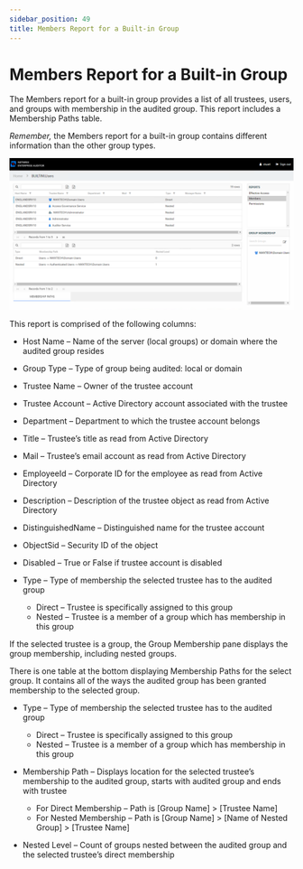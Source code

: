 ```yaml
---
sidebar_position: 49
title: Members Report for a Built-in Group
---
```


# Members Report for a Built-in Group

The Members report for a built-in group provides a list of all trustees, users, and groups with membership in the audited group. This report includes a Membership Paths table.

*Remember,* the Members report for a built-in group contains different information than the other group types.

![Members report for a built-in group](../../../../../../../static/Content/Resources/Images/Access/InformationCenter/ResourceAudit/Group/MembersBuiltin.png "Members report for a built-in group")

This report is comprised of the following columns:

* Host Name – Name of the server (local groups) or domain where the audited group resides
* Group Type – Type of group being audited: local or domain
* Trustee Name – Owner of the trustee account
* Trustee Account – Active Directory account associated with the trustee
* Department – Department to which the trustee account belongs
* Title – Trustee’s title as read from Active Directory
* Mail – Trustee’s email account as read from Active Directory
* EmployeeId – Corporate ID for the employee as read from Active Directory
* Description – Description of the trustee object as read from Active Directory
* DistinguishedName – Distinguished name for the trustee account
* ObjectSid – Security ID of the object
* Disabled – True or False if trustee account is disabled
* Type – Type of membership the selected trustee has to the audited group

  * Direct – Trustee is specifically assigned to this group
  * Nested – Trustee is a member of a group which has membership in this group

If the selected trustee is a group, the Group Membership pane displays the group membership, including nested groups.

There is one table at the bottom displaying Membership Paths for the select group. It contains all of the ways the audited group has been granted membership to the selected group.

* Type – Type of membership the selected trustee has to the audited group

  * Direct – Trustee is specifically assigned to this group
  * Nested – Trustee is a member of a group which has membership in this group
* Membership Path – Displays location for the selected trustee’s membership to the audited group, starts with audited group and ends with trustee

  * For Direct Membership – Path is [Group Name] > [Trustee Name]
  * For Nested Membership – Path is [Group Name] > [Name of Nested Group] > [Trustee Name]
* Nested Level – Count of groups nested between the audited group and the selected trustee’s direct membership